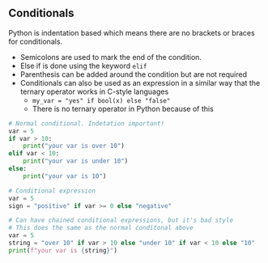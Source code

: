 ## Conditionals
Python is indentation based which means there are no brackets or braces for conditionals.
- Semicolons are used to mark the end of the condition. 
- Else if is done using the keyword `elif`
- Parenthesis can be added around the condition but are not required
- Conditionals can also be used as an expression in a similar way that the ternary operator works in C-style languages
	- `my_var = "yes" if bool(x) else "false"`
	- There is no ternary operator in Python because of this

```python
# Normal conditional. Indetation important!
var = 5
if var > 10:
	print("your var is over 10")
elif var < 10:
	print("your var is under 10")
else:
	print("your var is 10")

# Conditional expression
var = 5
sign = "positive" if var >= 0 else "negative"

# Can have chained conditional expressions, but it's bad style
# This does the same as the normal conditonal above
var = 5
string = "over 10" if var > 10 else "under 10" if var < 10 else "10"
print(f"your var is {string}")
```